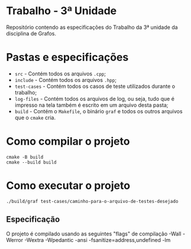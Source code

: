 # Trabalho - 3ª Unidade

Repositório contendo as especificações do Trabalho da 3ª unidade da disciplina de Grafos.

# Pastas e especificações

- ``src`` - Contém todos os arquivos ``.cpp``;
- ``include`` - Contém todos os arquivos ``.hpp``;
- ``test-cases`` - Contém todos os casos de teste utilizados durante o trabalho;
- ``log-files`` - Contém todos os arquivos de log, ou seja, tudo que é impresso na tela também é escrito em um arquivo desta pasta;
- ``build`` - Contém o ``Makefile``, o binário ``graf`` e todos os outros arquivos que o ``cmake`` cria.

# Como compilar o projeto

  ```
  cmake -B build
  cmake --build build
  ```

# Como executar o projeto
  ```
  ./build/graf test-cases/caminho-para-o-arquivo-de-testes-desejado
  ```
## Especificação
  O projeto é compilado usando as seguintes "flags" de compilação
  -Wall
  -Werror
  -Wextra
  -Wpedantic
  -ansi
  -fsanitize=address,undefined
  -lm

